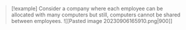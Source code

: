>[!example] 
>Consider a company where each employee can be allocated with many computers but still, computers cannot be shared between employees.
>![[Pasted image 20230906165910.png|900]]

